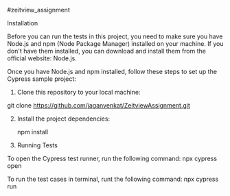 #zeitview_assignment

Installation

Before you can run the tests in this project, you need to make sure you have Node.js and npm (Node Package Manager) installed on your machine. If you don't have them installed, you can download and install them from the official website: Node.js.

Once you have Node.js and npm installed, follow these steps to set up the Cypress sample project:

1. Clone this repository to your local machine:

  git clone https://github.com/jaganvenkat/ZeitviewAssignment.git
  
2. Install the project dependencies:

   npm install

3. Running Tests

  To open the Cypress test runner, run the following command: npx cypress open

  To run the test cases in terminal, runt the following command: npx cypress run


